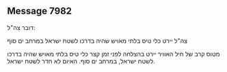 ## Message 7982

דובר צה"ל:

צה"ל יירט כלי טיס בלתי מאויש שהיה בדרכו לשטח ישראל במרחב ים סוף

מטוס קרב של חיל האוויר יירט בהצלחה לפני זמן קצר כלי טיס בלתי מאויש שהיה בדרכו לשטח ישראל, במרחב ים סוף.
האיום לא חדר לשטח ישראל.

